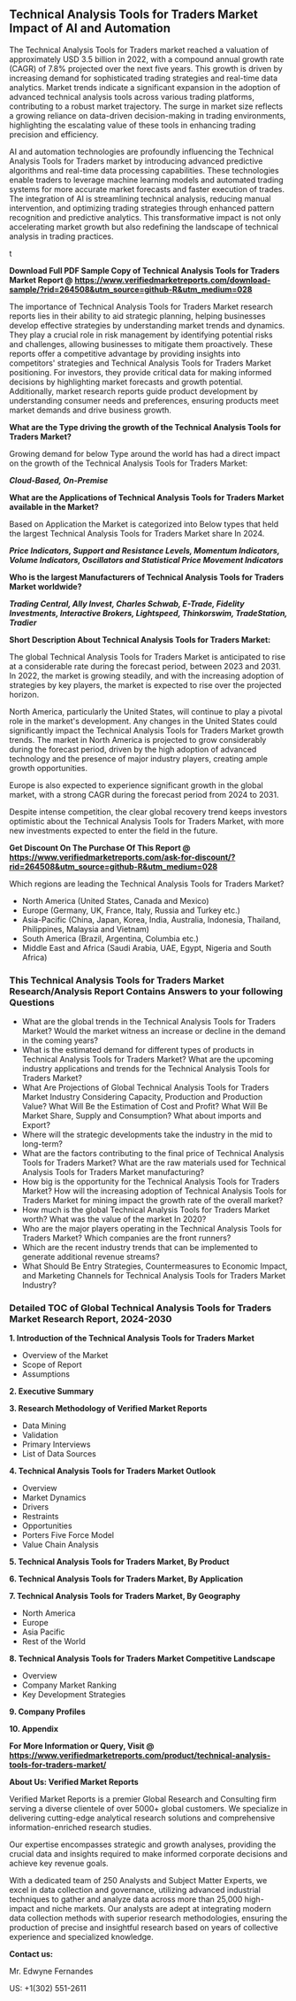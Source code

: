 <h2>Technical Analysis Tools for Traders Market Impact of AI and Automation</h2><p>The Technical Analysis Tools for Traders market reached a valuation of approximately USD 3.5 billion in 2022, with a compound annual growth rate (CAGR) of 7.8% projected over the next five years. This growth is driven by increasing demand for sophisticated trading strategies and real-time data analytics. Market trends indicate a significant expansion in the adoption of advanced technical analysis tools across various trading platforms, contributing to a robust market trajectory. The surge in market size reflects a growing reliance on data-driven decision-making in trading environments, highlighting the escalating value of these tools in enhancing trading precision and efficiency.</p><p>AI and automation technologies are profoundly influencing the Technical Analysis Tools for Traders market by introducing advanced predictive algorithms and real-time data processing capabilities. These technologies enable traders to leverage machine learning models and automated trading systems for more accurate market forecasts and faster execution of trades. The integration of AI is streamlining technical analysis, reducing manual intervention, and optimizing trading strategies through enhanced pattern recognition and predictive analytics. This transformative impact is not only accelerating market growth but also redefining the landscape of technical analysis in trading practices.</p>t</p><p id="" class=""><strong>Download Full PDF Sample Copy of Technical Analysis Tools for Traders Market Report @ <a href="https://www.verifiedmarketreports.com/download-sample/?rid=264508&utm_source=github-R&utm_medium=028" target="_blank">https://www.verifiedmarketreports.com/download-sample/?rid=264508&utm_source=github-R&utm_medium=028</a></strong></p><p>The importance of&nbsp;Technical Analysis Tools for Traders Market research reports lies in their ability to aid strategic planning, helping businesses develop effective strategies by understanding market trends and dynamics. They play a crucial role in risk management by identifying potential risks and challenges, allowing businesses to mitigate them proactively. These reports offer a competitive advantage by providing insights into competitors' strategies and Technical Analysis Tools for Traders Market positioning. For investors, they provide critical data for making informed decisions by highlighting market forecasts and growth potential. Additionally, market research reports guide product development by understanding consumer needs and preferences, ensuring products meet market demands and drive business growth.</p><p><strong>What are the&nbsp;Type driving the growth of the Technical Analysis Tools for Traders Market?</strong></p><p id="" class="">Growing demand for below Type around the world has had a direct impact on the growth of the Technical Analysis Tools for Traders Market:</p><em><strong>Cloud-Based, On-Premise</strong></em></p><strong>What are the&nbsp;Applications&nbsp;of Technical Analysis Tools for Traders Market available in the Market?</strong></p><p id="" class="">Based on Application the Market is categorized into Below types that held the largest Technical Analysis Tools for Traders Market share In 2024.</p><em><strong>Price Indicators, Support and Resistance Levels, Momentum Indicators, Volume Indicators, Oscillators and Statistical Price Movement Indicators</strong></em></p><strong>Who is the largest Manufacturers of Technical Analysis Tools for Traders Market worldwide?</strong></p><p><em><strong>Trading Central, Ally Invest, Charles Schwab, E-Trade, Fidelity Investments, Interactive Brokers, Lightspeed, Thinkorswim, TradeStation, Tradier</strong></em></p><p id="" class=""><strong>Short Description About Technical Analysis Tools for Traders Market:</strong></p><p>The global Technical Analysis Tools for Traders Market is anticipated to rise at a considerable rate during the forecast period, between 2023 and 2031. In 2022, the market is growing steadily, and with the increasing adoption of strategies by key players, the market is expected to rise over the projected horizon.</p><p>North America, particularly the United States, will continue to play a pivotal role in the market's development. Any changes in the United States could significantly impact the Technical Analysis Tools for Traders Market growth trends. The market in North America is projected to grow considerably during the forecast period, driven by the high adoption of advanced technology and the presence of major industry players, creating ample growth opportunities.</p><p>Europe is also expected to experience significant growth in the global market, with a strong CAGR during the forecast period from 2024 to 2031.</p><p>Despite intense competition, the clear global recovery trend keeps investors optimistic about the Technical Analysis Tools for Traders Market, with more new investments expected to enter the field in the future.</p><p id="" class=""><strong>Get Discount On The Purchase Of This Report @ <a href="https://www.verifiedmarketreports.com/ask-for-discount/?rid=264508&utm_source=github-R&utm_medium=028" target="_blank">https://www.verifiedmarketreports.com/ask-for-discount/?rid=264508&utm_source=github-R&utm_medium=028</a></strong></p>Which regions are leading the Technical Analysis Tools for Traders Market?</p><ul><li>North America (United States, Canada and Mexico)</li><li>Europe (Germany, UK, France, Italy, Russia and Turkey etc.)</li><li>Asia-Pacific (China, Japan, Korea, India, Australia, Indonesia, Thailand, Philippines, Malaysia and Vietnam)</li><li>South America (Brazil, Argentina, Columbia etc.)</li><li>Middle East and Africa (Saudi Arabia, UAE, Egypt, Nigeria and South Africa)</li></ul><h3 id="" class="">This Technical Analysis Tools for Traders Market Research/Analysis Report Contains Answers to your following Questions</h3><ul><li>What are the global trends in the Technical Analysis Tools for Traders Market? Would the market witness an increase or decline in the demand in the coming years?</li><li>What is the estimated demand for different types of products in Technical Analysis Tools for Traders Market? What are the upcoming industry applications and trends for the Technical Analysis Tools for Traders Market?</li><li>What Are Projections of Global Technical Analysis Tools for Traders Market Industry Considering Capacity, Production and Production Value? What Will Be the Estimation of Cost and Profit? What Will Be Market Share, Supply and Consumption? What about imports and Export?</li><li>Where will the strategic developments take the industry in the mid to long-term?</li><li>What are the factors contributing to the final price of Technical Analysis Tools for Traders Market? What are the raw materials used for Technical Analysis Tools for Traders Market manufacturing?</li><li>How big is the opportunity for the Technical Analysis Tools for Traders Market? How will the increasing adoption of Technical Analysis Tools for Traders Market for mining impact the growth rate of the overall market?</li><li>How much is the global Technical Analysis Tools for Traders Market worth? What was the value of the market In 2020?</li><li>Who are the major players operating in the Technical Analysis Tools for Traders Market? Which companies are the front runners?</li><li>Which are the recent industry trends that can be implemented to generate additional revenue streams?</li><li>What Should Be Entry Strategies, Countermeasures to Economic Impact, and Marketing Channels for Technical Analysis Tools for Traders Market Industry?</li></ul><h3 id="" class="">Detailed TOC of Global Technical Analysis Tools for Traders Market Research Report, 2024-2030</h3><p id="" class=""><strong>1. Introduction of the Technical Analysis Tools for Traders Market</strong></p><ul><li>Overview of the Market</li><li>Scope of Report</li><li>Assumptions</li></ul><p id="" class=""><strong>2. Executive Summary</strong></p><p id="" class=""><strong>3. Research Methodology of Verified Market Reports</strong></p><ul><li>Data Mining</li><li>Validation</li><li>Primary Interviews</li><li>List of Data Sources</li></ul><p id="" class=""><strong>4. Technical Analysis Tools for Traders Market Outlook</strong></p><ul><li>Overview</li><li>Market Dynamics</li><li>Drivers</li><li>Restraints</li><li>Opportunities</li><li>Porters Five Force Model</li><li>Value Chain Analysis</li></ul><p id="" class=""><strong>5. Technical Analysis Tools for Traders Market, By Product</strong></p><p id="" class=""><strong>6. Technical Analysis Tools for Traders Market, By Application</strong></p><p id="" class=""><strong>7. Technical Analysis Tools for Traders Market, By Geography</strong></p><ul><li>North America</li><li>Europe</li><li>Asia Pacific</li><li>Rest of the World</li></ul><p id="" class=""><strong>8. Technical Analysis Tools for Traders Market Competitive Landscape</strong></p><ul><li>Overview</li><li>Company Market Ranking</li><li>Key Development Strategies</li></ul><p id="" class=""><strong>9. Company Profiles</strong></p><p id="" class=""><strong>10. Appendix</strong></p><p id="" class=""><strong>For More Information or Query, Visit @ <a href="https://www.verifiedmarketreports.com/product/technical-analysis-tools-for-traders-market/" target="_blank">https://www.verifiedmarketreports.com/product/technical-analysis-tools-for-traders-market/</a></strong></p><p id="" class=""><strong>About Us: Verified Market Reports</strong></p><p id="" class="">Verified Market Reports is a premier Global Research and Consulting firm serving a diverse clientele of over 5000+ global customers. We specialize in delivering cutting-edge analytical research solutions and comprehensive information-enriched research studies.</p><p id="" class="">Our expertise encompasses strategic and growth analyses, providing the crucial data and insights required to make informed corporate decisions and achieve key revenue goals.</p><p id="" class="">With a dedicated team of 250 Analysts and Subject Matter Experts, we excel in data collection and governance, utilizing advanced industrial techniques to gather and analyze data across more than 25,000 high-impact and niche markets. Our analysts are adept at integrating modern data collection methods with superior research methodologies, ensuring the production of precise and insightful research based on years of collective experience and specialized knowledge.</p><p id="" class=""><strong>Contact us:</strong></p><p id="" class="">Mr. Edwyne Fernandes</p><p id="" class="">US: +1(302) 551-2611</p>